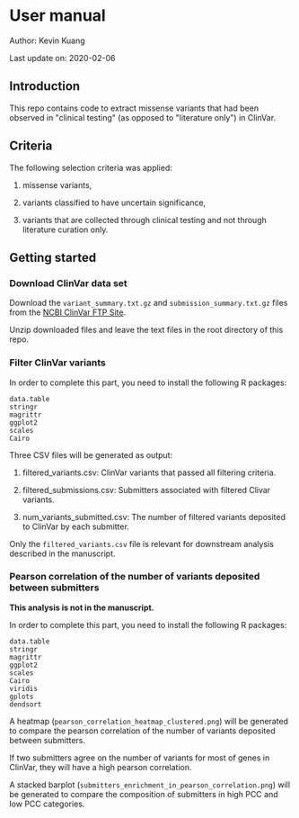 # User manual

Author: Kevin Kuang

Last update on: 2020-02-06

## Introduction

This repo contains code to extract missense variants that had been observed in
"clinical testing" (as opposed to "literature only") in ClinVar.

## Criteria

The following selection criteria was applied:

1. missense variants,

2. variants classified to have uncertain significance,

3. variants that are collected through clinical testing and not through
literature curation only.

## Getting started

### Download ClinVar data set

Download the `variant_summary.txt.gz` and `submission_summary.txt.gz` files from the
[NCBI ClinVar FTP Site](ftp://ftp.ncbi.nlm.nih.gov/pub/clinvar/tab_delimited/).

Unzip downloaded files and leave the text files in the root directory of this repo.

### Filter ClinVar variants

In order to complete this part, you need to install the following R packages:

```{r}
data.table
stringr
magrittr
ggplot2
scales
Cairo
```

Three CSV files will be generated as output:

1. filtered_variants.csv: ClinVar variants that passed all filtering criteria.

2. filtered_submissions.csv: Submitters associated with filtered Clivar variants.

3. num_variants_submitted.csv: The number of filtered variants deposited to
ClinVar by each submitter.

Only the `filtered_variants.csv` file is relevant for downstream analysis
described in the manuscript.

### Pearson correlation of the number of variants deposited between submitters

**This analysis is not in the manuscript.**

In order to complete this part, you need to install the following R packages:

```{r}
data.table
stringr
magrittr
ggplot2
scales
Cairo
viridis
gplots
dendsort
```

A heatmap (`pearson_correlation_heatmap_clustered.png`) will be generated to
compare the pearson correlation of the number of variants deposited between submitters.

If two submitters agree on the number of variants for most of genes in ClinVar,
they will have a high pearson correlation.

A stacked barplot (`submitters_enrichment_in_pearson_correlation.png`) will be
generated to compare the composition of submitters in high PCC and low PCC
categories.
